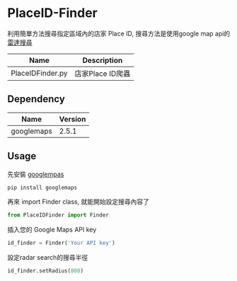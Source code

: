 # PlaceID-Finder

利用簡單方法搜尋指定區域內的店家 Place ID, 搜尋方法是使用google map api的[雷達搜尋](https://developers.google.com/places/web-service/search?hl=zh-tw#RadarSearchRequests)

|Name|Description|
|----|----|
|PlaceIDFinder.py|店家Place ID爬蟲|

## Dependency
|Name|Version|
|----|----|
|googlemaps|2.5.1|

## Usage
先安裝 [googlempas](https://github.com/googlemaps/google-maps-services-python)

```python
pip install googlemaps
```

再來 import Finder class, 就能開始設定搜尋內容了
```python
from PlaceIDFinder import Finder
```

插入您的 Google Maps API key
```python
id_finder = Finder('Your API key')
```

設定radar search的搜尋半徑
```python
id_finder.setRadius(800)
```


